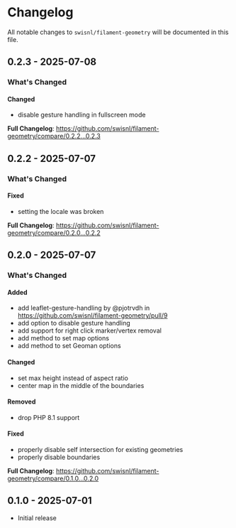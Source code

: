 # Changelog

All notable changes to `swisnl/filament-geometry` will be documented in this file.

## 0.2.3 - 2025-07-08

### What's Changed

#### Changed

* disable gesture handling in fullscreen mode

**Full Changelog**: https://github.com/swisnl/filament-geometry/compare/0.2.2...0.2.3

## 0.2.2 - 2025-07-07

### What's Changed

#### Fixed

* setting the locale was broken

**Full Changelog**: https://github.com/swisnl/filament-geometry/compare/0.2.0...0.2.2

## 0.2.0 - 2025-07-07

### What's Changed

#### Added

* add leaflet-gesture-handling by @pjotrvdh in https://github.com/swisnl/filament-geometry/pull/9
* add option to disable gesture handling
* add support for right click marker/vertex removal
* add method to set map options
* add method to set Geoman options

#### Changed

* set max height instead of aspect ratio
* center map in the middle of the boundaries

#### Removed

* drop PHP 8.1 support

#### Fixed

* properly disable self intersection for existing geometries
* properly disable boundaries

**Full Changelog**: https://github.com/swisnl/filament-geometry/compare/0.1.0...0.2.0

## 0.1.0 - 2025-07-01

* Initial release
